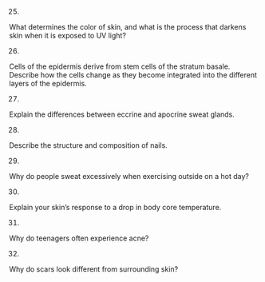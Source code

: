 25. 

What determines the color of skin, and what is the process that darkens skin
when it is exposed to UV light?

26. 

Cells of the epidermis derive from stem cells of the stratum basale. Describe
how the cells change as they become integrated into the different layers of
the epidermis.

27. 

Explain the differences between eccrine and apocrine sweat glands.

28. 

Describe the structure and composition of nails.

29. 

Why do people sweat excessively when exercising outside on a hot day?

30. 

Explain your skin’s response to a drop in body core temperature.

31. 

Why do teenagers often experience acne?

32. 

Why do scars look different from surrounding skin?


